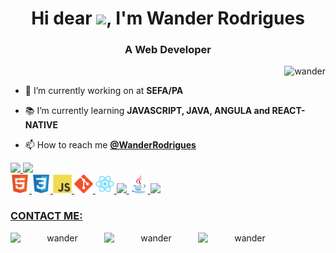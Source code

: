 

<h1 align="center">Hi dear <img src="https://raw.githubusercontent.com/kaueMarques/kaueMarques/master/hi.gif" width="30px">, I'm Wander Rodrigues</h1>
<h3 align="center">A Web Developer</h3>
<p align="right"> <img src="https://komarev.com/ghpvc/?username=wander27rodrigues" alt="wander"/></p>

- 🔭 I’m currently working on at **SEFA/PA**

- 📚 I’m currently learning **JAVASCRIPT, JAVA, ANGULA and REACT-NATIVE**

- 📫 How to reach me  [**@WanderRodrigues**](https://wander27rodrigues.github.io/)

<div>
  <a href="https://github.com/wander27rodrigues">
  <img height="180em" src="https://github-readme-stats.vercel.app/api?username=wander27rodrigues&show_icons=true&theme=react&include_all_commits=true&count_private=true"/>
  <img height="180em" src="https://github-readme-stats.vercel.app/api/top-langs/?username=wander27rodrigues&layout=compact&langs_count=7&theme=react"/>
</div>
 <img width="30em" src="https://raw.githubusercontent.com/devicons/devicon/c5378d6c2510ffa0b3e4475af95618a8048d6cf1/icons/html5/html5-original.svg">
  <img width="30em" src="https://raw.githubusercontent.com/devicons/devicon/master/icons/css3/css3-original.svg">
  <img width="30em" src="https://raw.githubusercontent.com/devicons/devicon/master/icons/javascript/javascript-original.svg">
  <img width="30em" src="https://raw.githubusercontent.com/devicons/devicon/c5378d6c2510ffa0b3e4475af95618a8048d6cf1/icons/git/git-original.svg">
  <img width="30em" src="https://raw.githubusercontent.com/devicons/devicon/master/icons/react/react-original.svg">
  <img width="30em" src="https://upload.wikimedia.org/wikipedia/commons/thumb/9/9a/Visual_Studio_Code_1.35_icon.svg/1024px-Visual_Studio_Code_1.35_icon.svg.png">
  <img width="30em" src="https://raw.githubusercontent.com/devicons/devicon/master/icons/java/java-original.svg">
  <img width="30em"src="https://img.icons8.com/color/144/000000/angularjs.png"/>

### CONTACT ME:

<p align="center">
<a href="https://www.linkedin.com/in/wander-souza-9469831bb/" target="blank"><img align="left" width="150em" src="https://img.shields.io/badge/LinkedIn-0077B5?style=for-the-badge&logo=linkedin&logoColor=white" alt="wander"/></a>
<a href="https://www.facebook.com/wander.alisson/" target="blank"><img align="left" width="150em" src="https://img.shields.io/badge/Facebook-1877F2?style=for-the-badge&logo=facebook&logoColor=white" alt="wander"/></a>
<a href="https://www.instagram.com/wa_rodrigues_/" target="blank"><img align="left" width="150em" src="https://img.shields.io/badge/Instagram-E4405F?style=for-the-badge&logo=instagram&logoColor=white" alt="wander"/></a>
</p>
